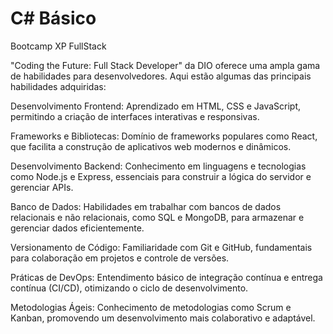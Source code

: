# C# Básico
Bootcamp XP FullStack

 "Coding the Future: Full Stack Developer" da DIO oferece uma ampla gama de habilidades para desenvolvedores. Aqui estão algumas das principais habilidades adquiridas:

Desenvolvimento Frontend: Aprendizado em HTML, CSS e JavaScript, permitindo a criação de interfaces interativas e responsivas.

Frameworks e Bibliotecas: Domínio de frameworks populares como React, que facilita a construção de aplicativos web modernos e dinâmicos.

Desenvolvimento Backend: Conhecimento em linguagens e tecnologias como Node.js e Express, essenciais para construir a lógica do servidor e gerenciar APIs.

Banco de Dados: Habilidades em trabalhar com bancos de dados relacionais e não relacionais, como SQL e MongoDB, para armazenar e gerenciar dados eficientemente.

Versionamento de Código: Familiaridade com Git e GitHub, fundamentais para colaboração em projetos e controle de versões.

Práticas de DevOps: Entendimento básico de integração contínua e entrega contínua (CI/CD), otimizando o ciclo de desenvolvimento.

Metodologias Ágeis: Conhecimento de metodologias como Scrum e Kanban, promovendo um desenvolvimento mais colaborativo e adaptável.
